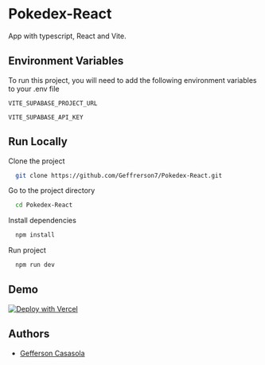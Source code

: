 # Pokedex-React

App with typescript, React and Vite.

## Environment Variables

To run this project, you will need to add the following environment variables to your .env file

`VITE_SUPABASE_PROJECT_URL`

`VITE_SUPABASE_API_KEY`

## Run Locally

Clone the project

```bash
  git clone https://github.com/Geffrerson7/Pokedex-React.git
```

Go to the project directory

```bash
  cd Pokedex-React
```

Install dependencies

```bash
  npm install
```

Run project

```bash
  npm run dev
```
## Demo

[![Deploy with Vercel](https://vercel.com/button)](https://pokedex-react-eta.vercel.app/)

## Authors

- [Gefferson Casasola](https://github.com/Geffrerson7)
